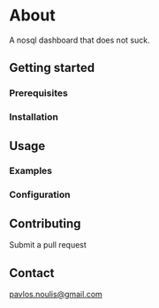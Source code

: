 # About

A nosql dashboard that does not suck.

## Getting started
### Prerequisites

### Installation

## Usage
### Examples
### Configuration

## Contributing

Submit a pull request

## Contact

pavlos.noulis@gmail.com


